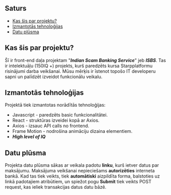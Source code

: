 ## Saturs
* [Kas šis par projektu?](#Kas-šis-par-projektu?)
* [Izmantotās tehnoloģijas](#Izmantotās-tehnoloģijas)
* [Datu plūsma](#Datu-plūsma)

## Kas šis par projektu?
Šī ir front-end daļa projektam "***Indian Scam Banking Service***" jeb ***ISBS***. Tas ir intelektuāļu (150IQ +) projekts, kurš paredzēts kursa Starpplatformu risinājumi darba veikšanai. Mūsu mērķis ir īstenot topošo IT developeru sapni un palīdzēt izveidot funkcionālu veikalu.

## Izmantotās tehnoloģijas
Projektā tiek izmantotas norādītās tehnoloģijas:
- Javascript - paredzēts basic funkcionalitātei.
- React - struktūras izveidei kopā ar Axios.
- Axios - izsauc API calls no frontend.
- Frame Motion - nodrošina animāciju dizaina elementiem.
- ***High level of IQ***

## Datu plūsma
Projekta datu plūsma sākas ar veikala padotu **linku**, kurš ietver datus par maksājumu. Maksājuma veikšanai nepieciešams **autorizēties** interneta bankā.
Kad tas tiek veikts, tiek **automātiski** aizpildīta forma, balstoties uz linkā padotajiem atribūtiem, un spiežot pogu **Submit** tiek veikts POST request, kas ieliek transakcijas datus datu bāzē.